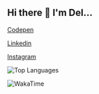 ## Hi there 👋 I'm Del...
[Codepen](https://codepen.io/undeadcreature)

[Linkedin](https://www.linkedin.com/in/disha-3766282a0/)

[Instagram](https://www.instagram.com/dishabhavsar_/)

![Top Languages](https://github-readme-stats.vercel.app/api/top-langs/?username=undeadcreature&layout=compact&langs_count=6&theme=radical)

![WakaTime](https://wakatime.com/badge/user/4deb49c5-407e-4a98-a7fa-8227cb9dc7b8/project/d04f1ae6-e723-49e0-bedf-2bba89d12e62.svg)


<!--
**undeadcreature/undeadcreature** is a ✨ _special_ ✨ repository because its `README.md` (this file) appears on your GitHub profile.

Here are some ideas to get you started:

- 🔭 I’m currently working on ...
- 🌱 I’m currently learning ...
- 👯 I’m looking to collaborate on ...
- 🤔 I’m looking for help with ...
- 💬 Ask me about ...
- 📫 How to reach me: ...
- 😄 Pronouns: ...
- ⚡ Fun fact: ...
-->
